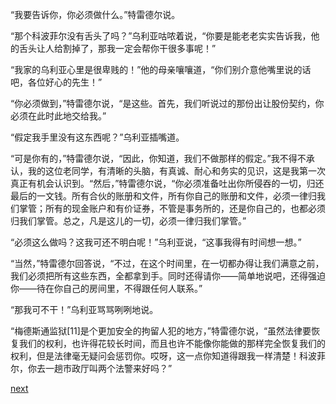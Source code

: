 
“我要告诉你，你必须做什么。”特雷德尔说。

“那个科波菲尔没有舌头了吗？”乌利亚咕哝着说，“你要是能老老实实告诉我，他的舌头让人给割掉了，那我一定会帮你干很多事呢！”

“我家的乌利亚心里是很卑贱的！”他的母亲嚷嚷道，“你们别介意他嘴里说的话吧，各位好心的先生！”

“你必须做到，”特雷德尔说，“是这些。首先，我们听说过的那份出让股份契约，你必须在此时此地交给我。”

“假定我手里没有这东西呢？”乌利亚插嘴道。

“可是你有的，”特雷德尔说，“因此，你知道，我们不做那样的假定。”我不得不承认，我的这位老同学，有清晰的头脑，有真诚、耐心和务实的见识，这是我第一次真正有机会认识到。“然后，”特雷德尔说，“你必须准备吐出你所侵吞的一切，归还最后的一文钱。所有合伙的账册和文件，所有你自己的账册和文件，必须一律归我们掌管；所有的现金账户和有价证券，不管是事务所的，还是你自己的，也都必须归我们掌管。总之，凡是这儿的一切，必须一律归我们掌管。”

“必须这么做吗？这我可还不明白呢！”乌利亚说，“这事我得有时间想一想。”

“当然，”特雷德尔回答说，“不过，在这个时间里，在一切都办得让我们满意之前，我们必须把所有这些东西，全都拿到手。同时还得请你——简单地说吧，还得强迫你——待在你自己的房间里，不得跟任何人联系。”

“那我可不干！”乌利亚骂骂咧咧地说。

“梅德斯通监狱[11]是个更加安全的拘留人犯的地方，”特雷德尔说，“虽然法律要恢复我们的权利，也许得花较长时间，而且也许不能像你能做的那样完全恢复我们的权利，但是法律毫无疑问会惩罚你。哎呀，这一点你知道得跟我一样清楚！科波菲尔，你去一趟市政厅叫两个法警来好吗？”

[next](page670.md)